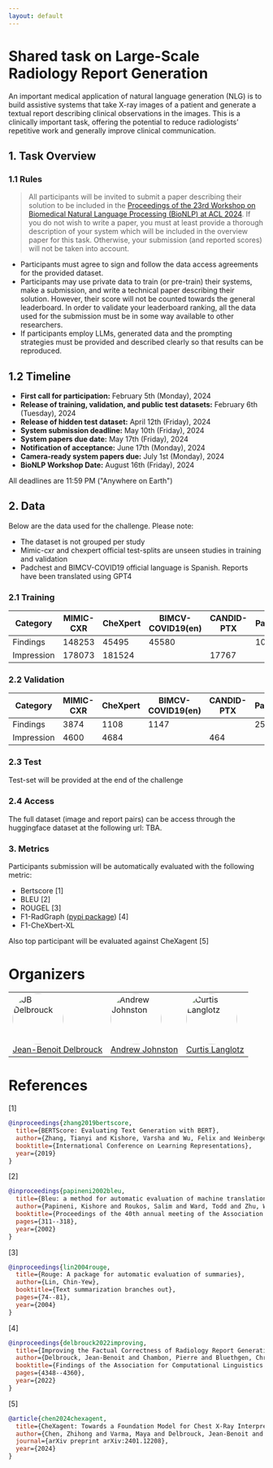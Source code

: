 ```yaml
---
layout: default
---
```


# Shared task on Large-Scale Radiology Report Generation

An important medical application of natural
language generation (NLG) is to build assistive
systems that take X-ray images of a patient and
generate a textual report describing clinical observations in the images. This is 
a clinically important task, offering
the potential to
reduce radiologists’ repetitive work and generally
improve clinical communication.

## 1. Task Overview


### 1.1 Rules
> All participants will be invited to submit a paper describing their solution to be included in the [Proceedings of the 23rd Workshop on Biomedical Natural Language Processing (BioNLP) at ACL 2024](https://aclanthology.org/venues/bionlp/). If you do not wish to write a paper, you must at least provide a thorough description of your system which will be included in the overview paper for this task. Otherwise, your submission (and reported scores) will not be taken into account.

- Participants must agree to sign and follow the data access agreements for the provided dataset.
- Participants may use private data to train (or pre-train) their systems, make a submission, and write a technical paper describing their solution. However, their score will not be counted towards the general leaderboard. In order to validate your leaderboard ranking, all the data used for the submission must be in some way available to other researchers.
- If participants employ LLMs, generated data and the prompting strategies must be provided and described clearly so that results can be reproduced.

## 1.2 Timeline

- **First call for participation:** February 5th (Monday), 2024
- **Release of training, validation, and public test datasets:** February 6th (Tuesday), 2024
- **Release of hidden test dataset:** April 12th (Friday), 2024
- **System submission deadline:** May 10th (Friday), 2024
- **System papers due date:** May 17th (Friday), 2024
- **Notification of acceptance:** June 17th (Monday), 2024
- **Camera-ready system papers due:** July 1st (Monday), 2024
- **BioNLP Workshop Date:** August 16th (Friday), 2024

All deadlines are 11:59 PM ("Anywhere on Earth")

## 2. Data

Below are the data used for the challenge. Please note:
- The dataset is not grouped per study
- Mimic-cxr and chexpert official test-splits are unseen studies in training and validation
- Padchest and BIMCV-COVID19 official language is Spanish. Reports have been translated using GPT4


### 2.1 Training

| Category   | MIMIC-CXR | CheXpert | BIMCV-COVID19(en) | CANDID-PTX | PadChest(en) | OpenI |
|------------|-----------|----------|-------------------|------------|--------------|-------|
| Findings   | 148253    | 45495    | 45580             |            | 101835       | 3261  |
| Impression | 178073    | 181524   |                   | 17767      |              | 3631  |

### 2.2 Validation

| Category   | MIMIC-CXR | CheXpert | BIMCV-COVID19(en) | CANDID-PTX | PadChest(en) | OpenI |
|------------|-----------|----------|-------------------|------------|--------------|-------|
| Findings   | 3874      | 1108     | 1147              |            | 2558         | 76    |
| Impression | 4600      | 4684     |                   | 464        |              | 89    |

### 2.3 Test

Test-set will be provided at the end of the challenge

### 2.4 Access

The full dataset (image and report pairs) can be access through 
the <img src="https://huggingface.co/front/assets/huggingface_logo-noborder.svg" width="15"> huggingface dataset at the following url: TBA.

### 3. Metrics

Participants submission will be automatically evaluated with the following metric:

- Bertscore [1]
- BLEU [2]
- ROUGEL [3]
- F1-RadGraph ([pypi package](https://pypi.org/project/radgraph/)) [4]
- F1-CheXbert-XL

Also top participant will be evaluated against CheXagent [5]

# Organizers


<table style="border-collapse: collapse; border: none;">
  <tr>
    <td style="border: none;">
      <img src="https://aimi.stanford.edu/sites/g/files/sbiybj20451/files/styles/medium_square/public/media/image/image5_0.png?h=f4e62a0a&itok=euaj9VoF" alt="JB Delbrouck" style="border-radius: 50%; width: 100px;"><br>
      <a href="https://jbdel.github.io/">Jean-Benoit Delbrouck</a>
    </td>
    <td style="border: none;">
      <img src="https://pbs.twimg.com/profile_images/1732290523657076736/fixg-DOd_400x400.jpg" alt="Andrew Johnston" style="border-radius: 50%; width: 100px;"><br>
      <a href="https://zhjohnchan.github.io/">Andrew Johnston</a>
    </td>
    <td style="border: none;">
      <img src="https://aimi.stanford.edu/sites/g/files/sbiybj20451/files/styles/medium_square/public/media/image/curtis-langlotz_profilephoto_0.jpeg?h=b4e301e9&itok=AqV0_THq" alt="Curtis Langlotz" style="border-radius: 50%; width: 100px;"><br>
      <a href="https://profiles.stanford.edu/curtis-langlotz">Curtis Langlotz</a>
    </td>
  </tr>
</table>

# References
[1]
```bib
@inproceedings{zhang2019bertscore,
  title={BERTScore: Evaluating Text Generation with BERT},
  author={Zhang, Tianyi and Kishore, Varsha and Wu, Felix and Weinberger, Kilian Q and Artzi, Yoav},
  booktitle={International Conference on Learning Representations},
  year={2019}
}
```
[2]
```bib
@inproceedings{papineni2002bleu,
  title={Bleu: a method for automatic evaluation of machine translation},
  author={Papineni, Kishore and Roukos, Salim and Ward, Todd and Zhu, Wei-Jing},
  booktitle={Proceedings of the 40th annual meeting of the Association for Computational Linguistics},
  pages={311--318},
  year={2002}
}
```
[3]
```bib
@inproceedings{lin2004rouge,
  title={Rouge: A package for automatic evaluation of summaries},
  author={Lin, Chin-Yew},
  booktitle={Text summarization branches out},
  pages={74--81},
  year={2004}
}
```
[4]
```bib
@inproceedings{delbrouck2022improving,
  title={Improving the Factual Correctness of Radiology Report Generation with Semantic Rewards},
  author={Delbrouck, Jean-Benoit and Chambon, Pierre and Bluethgen, Christian and Tsai, Emily and Almusa, Omar and Langlotz, Curtis},
  booktitle={Findings of the Association for Computational Linguistics: EMNLP 2022},
  pages={4348--4360},
  year={2022}
}
```
[5]
```bib
@article{chen2024chexagent,
  title={CheXagent: Towards a Foundation Model for Chest X-Ray Interpretation},
  author={Chen, Zhihong and Varma, Maya and Delbrouck, Jean-Benoit and Paschali, Magdalini and Blankemeier, Louis and Van Veen, Dave and Valanarasu, Jeya Maria Jose and Youssef, Alaa and Cohen, Joseph Paul and Reis, Eduardo Pontes and others},
  journal={arXiv preprint arXiv:2401.12208},
  year={2024}
}
```

